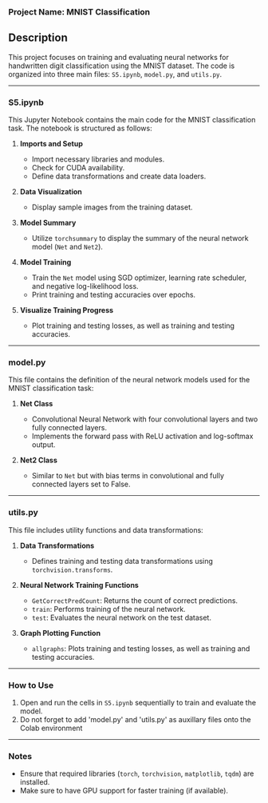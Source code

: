 ### Project Name: MNIST Classification

## Description
This project focuses on training and evaluating neural networks for handwritten digit classification using the MNIST dataset. The code is organized into three main files: `S5.ipynb`, `model.py`, and `utils.py`.

---

### S5.ipynb
This Jupyter Notebook contains the main code for the MNIST classification task. The notebook is structured as follows:

1. **Imports and Setup**
    - Import necessary libraries and modules.
    - Check for CUDA availability.
    - Define data transformations and create data loaders.

2. **Data Visualization**
    - Display sample images from the training dataset.

3. **Model Summary**
    - Utilize `torchsummary` to display the summary of the neural network model (`Net` and `Net2`).

4. **Model Training**
    - Train the `Net` model using SGD optimizer, learning rate scheduler, and negative log-likelihood loss.
    - Print training and testing accuracies over epochs.

5. **Visualize Training Progress**
    - Plot training and testing losses, as well as training and testing accuracies.

---

### model.py
This file contains the definition of the neural network models used for the MNIST classification task:

1. **Net Class**
    - Convolutional Neural Network with four convolutional layers and two fully connected layers.
    - Implements the forward pass with ReLU activation and log-softmax output.

2. **Net2 Class**
    - Similar to `Net` but with bias terms in convolutional and fully connected layers set to False.

---

### utils.py
This file includes utility functions and data transformations:

1. **Data Transformations**
    - Defines training and testing data transformations using `torchvision.transforms`.

2. **Neural Network Training Functions**
    - `GetCorrectPredCount`: Returns the count of correct predictions.
    - `train`: Performs training of the neural network.
    - `test`: Evaluates the neural network on the test dataset.

3. **Graph Plotting Function**
    - `allgraphs`: Plots training and testing losses, as well as training and testing accuracies.

---

### How to Use
1. Open and run the cells in `S5.ipynb` sequentially to train and evaluate the model.
2. Do not forget to add 'model.py' and 'utils.py' as auxillary files onto the Colab environment

---

### Notes
- Ensure that required libraries (`torch`, `torchvision`, `matplotlib`, `tqdm`) are installed.
- Make sure to have GPU support for faster training (if available).
